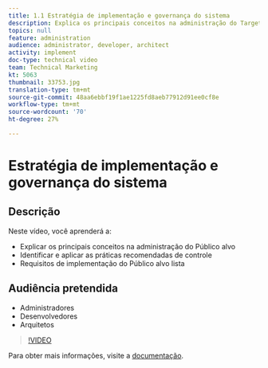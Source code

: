 ```yaml
---
title: 1.1 Estratégia de implementação e governança do sistema
description: Explica os principais conceitos na administração do Target, identifica e aplica as práticas recomendadas de governança, lista os requisitos de implementação do Target
topics: null
feature: administration
audience: administrator, developer, architect
activity: implement
doc-type: technical video
team: Technical Marketing
kt: 5063
thumbnail: 33753.jpg
translation-type: tm+mt
source-git-commit: 48aa6ebbf19f1ae1225fd8aeb77912d91ee0cf8e
workflow-type: tm+mt
source-wordcount: '70'
ht-degree: 27%

---
```



# Estratégia de implementação e governança do sistema

## Descrição

Neste vídeo, você aprenderá a:

* Explicar os principais conceitos na administração do Público alvo
* Identificar e aplicar as práticas recomendadas de controle
* Requisitos de implementação do Público alvo lista

## Audiência pretendida

* Administradores
* Desenvolvedores
* Arquitetos

>[!VIDEO](https://video.tv.adobe.com/v/33753/?quality=12)

Para obter mais informações, visite a [documentação](https://docs.adobe.com/content/help/en/target/using/administer/administrating-target.html).
